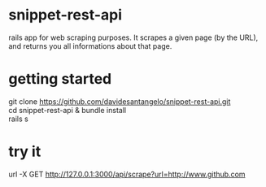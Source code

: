 # snippet-rest-api
rails app for web scraping purposes. It scrapes a given page (by the URL), and returns you all informations about that page.

# getting started

git clone https://github.com/davidesantangelo/snippet-rest-api.git<br />
cd snippet-rest-api & bundle install<br />
rails s 

# try it
url -X GET http://127.0.0.1:3000/api/scrape?url=http://www.github.com
